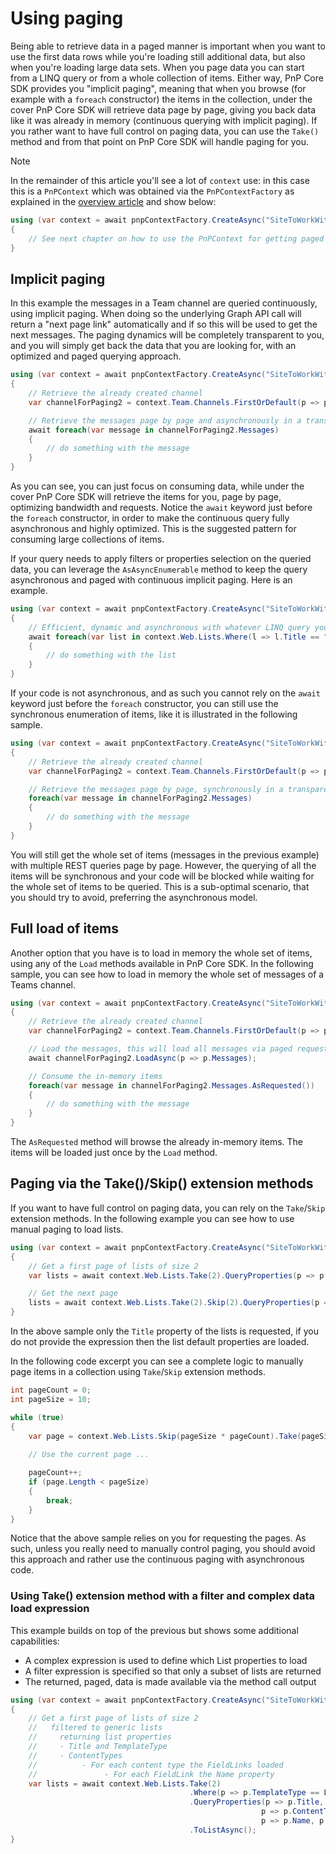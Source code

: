 # Using paging

Being able to retrieve data in a paged manner is important when you want to use the first data rows while you're loading still additional data, but also when you're loading large data sets. When you page data you can start from a LINQ query or from a whole collection of items. Either way, PnP Core SDK provides you "implicit paging", meaning that when you browse (for example with a `foreach` constructor) the items in the collection, under the cover PnP Core SDK will retrieve data page by page, giving you back data like it was already in memory (continuous querying with implicit paging).
If you rather want to have full control on paging data, you can use the `Take()` method and from that point on PnP Core SDK will handle paging for you.

> [!Note]
> In the remainder of this article you'll see a lot of `context` use: in this case this is a `PnPContext` which was obtained via the `PnPContextFactory` as explained in the [overview article](readme.md) and show below:
```csharp
using (var context = await pnpContextFactory.CreateAsync("SiteToWorkWith"))
{
    // See next chapter on how to use the PnPContext for getting paged data
}
```

## Implicit paging

In this example the messages in a Team channel are queried continuously, using implicit paging. When doing so the underlying Graph API call will return a "next page link" automatically and if so this will be used to get the next messages. The paging dynamics will be completely transparent to you, and you will simply get back the data that you are looking for, with an optimized and paged querying approach.

```csharp
using (var context = await pnpContextFactory.CreateAsync("SiteToWorkWith"))
{
    // Retrieve the already created channel
    var channelForPaging2 = context.Team.Channels.FirstOrDefault(p => p.DisplayName == "My Channel");

    // Retrieve the messages page by page and asynchronously in a transparent way 
    await foreach(var message in channelForPaging2.Messages)
    {
        // do something with the message
    }
}
```

As you can see, you can just focus on consuming data, while under the cover PnP Core SDK will retrieve the items for you, page by page, optimizing bandwidth and requests. Notice the `await` keyword just before the `foreach` constructor, in order to make the continuous query fully asynchronous and highly optimized. This is the suggested pattern for consuming large collections of items.

If your query needs to apply filters or properties selection on the queried data, you can leverage the `AsAsyncEnumerable` method to keep the query asynchronous and paged with continuous implicit paging. Here is an example.

```csharp
using (var context = await pnpContextFactory.CreateAsync("SiteToWorkWith"))
{
    // Efficient, dynamic and asynchronous with whatever LINQ query you like
    await foreach(var list in context.Web.Lists.Where(l => l.Title == "Documents").AsAsyncEnumerable())
    {
        // do something with the list
    }
}
```

If your code is not asynchronous, and as such you cannot rely on the `await` keyword just before the `foreach` constructor, you can still use the synchronous enumeration of items, like it is illustrated in the following sample.

```csharp
using (var context = await pnpContextFactory.CreateAsync("SiteToWorkWith"))
{
    // Retrieve the already created channel
    var channelForPaging2 = context.Team.Channels.FirstOrDefault(p => p.DisplayName == "My Channel");

    // Retrieve the messages page by page, synchronously in a transparent way 
    foreach(var message in channelForPaging2.Messages)
    {
        // do something with the message
    }
}
```

You will still get the whole set of items (messages in the previous example) with multiple REST queries page by page. However, the querying of all the items will be synchronous and your code will be blocked while waiting for the whole set of items to be queried. This is a sub-optimal scenario, that you should try to avoid, preferring the asynchronous model.

## Full load of items

Another option that you have is to load in memory the whole set of items, using any of the `Load` methods available in PnP Core SDK. In the following sample, you can see how to load in memory the whole set of messages of a Teams channel.

```csharp
using (var context = await pnpContextFactory.CreateAsync("SiteToWorkWith"))
{
    // Retrieve the already created channel
    var channelForPaging2 = context.Team.Channels.FirstOrDefault(p => p.DisplayName == "My Channel");

    // Load the messages, this will load all messages via paged requests
    await channelForPaging2.LoadAsync(p => p.Messages);

    // Consume the in-memory items 
    foreach(var message in channelForPaging2.Messages.AsRequested())
    {
        // do something with the message
    }
}
```

The `AsRequested` method will browse the already in-memory items. The items will be loaded just once by the `Load` method.

## Paging via the Take()/Skip() extension methods

If you want to have full control on paging data, you can rely on the `Take`/`Skip` extension methods. In the following example you can see how to use manual paging to load lists.

```csharp
using (var context = await pnpContextFactory.CreateAsync("SiteToWorkWith"))
{
    // Get a first page of lists of size 2
    var lists = await context.Web.Lists.Take(2).QueryProperties(p => p.Title).ToListAsync();

    // Get the next page
    lists = await context.Web.Lists.Take(2).Skip(2).QueryProperties(p => p.Title).ToListAsync();    
}
```

In the above sample only the `Title` property of the lists is requested, if you do not provide the expression then the list default properties are loaded.

In the following code excerpt you can see a complete logic to manually page items in a collection using `Take`/`Skip` extension methods.

```csharp
int pageCount = 0;
int pageSize = 10;

while (true)
{
    var page = context.Web.Lists.Skip(pageSize * pageCount).Take(pageSize).ToArray();
    
    // Use the current page ...

    pageCount++;
    if (page.Length < pageSize)
    {
        break;
    }
}
```

Notice that the above sample relies on you for requesting the pages. As such, unless you really need to manually control paging, you should avoid this approach and rather use the continuous paging with asynchronous code.

### Using Take() extension method with a filter and complex data load expression

This example builds on top of the previous but shows some additional capabilities:

- A complex expression is used to define which List properties to load
- A filter expression is specified so that only a subset of lists are returned
- The returned, paged, data is made available via the method call output

```csharp
using (var context = await pnpContextFactory.CreateAsync("SiteToWorkWith"))
{
    // Get a first page of lists of size 2 
    //   filtered to generic lists
    //     returning list properties
    //     - Title and TemplateType
    //     - ContentTypes
    //          - For each content type the FieldLinks loaded
    //               - For each FieldLink the Name property
    var lists = await context.Web.Lists.Take(2)
                                        .Where(p => p.TemplateType == ListTemplateType.GenericList)
                                        .QueryProperties(p => p.Title, p => p.TemplateType,
                                                        p => p.ContentTypes.QueryProperties(
                                                        p => p.Name, p => p.FieldLinks.QueryProperties(p => p.Name)))
                                        .ToListAsync();
}
```
